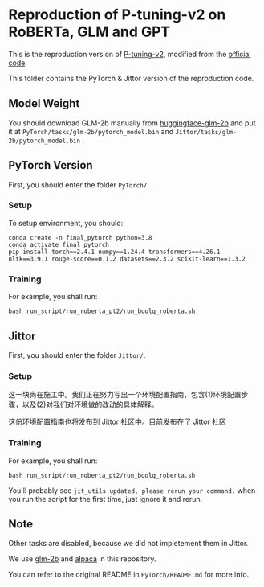 # Reproduction of P-tuning-v2 on RoBERTa, GLM and GPT

This is the reproduction version of [P-tuning-v2](https://arxiv.org/abs/2110.07602), modified from the [official code](https://github.com/THUDM/P-tuning-v2). 

This folder contains the PyTorch & Jittor version of the reproduction code. 

## Model Weight

You should download GLM-2b manually from [huggingface-glm-2b](https://huggingface.co/THUDM/glm-2b/resolve/main/pytorch_model.bin) and put it at `PyTorch/tasks/glm-2b/pytorch_model.bin` and `Jittor/tasks/glm-2b/pytorch_model.bin` . 

## PyTorch Version

First, you should enter the folder `PyTorch/`. 

### Setup

To setup environment, you should: 

```shell
conda create -n final_pytorch python=3.8
conda activate final_pytorch
pip install torch==2.4.1 numpy==1.24.4 transformers==4.26.1 nltk==3.9.1 rouge-score==0.1.2 datasets==2.3.2 scikit-learn==1.3.2
```

### Training

For example, you shall run: 

```shell
bash run_script/run_roberta_pt2/run_boolq_roberta.sh
```

## Jittor

First, you should enter the folder `Jittor/`. 

### Setup

这一块尚在施工中。我们正在努力写出一个环境配置指南，包含(1)环境配置步骤，以及(2)对我们对环境做的改动的具体解释。

这份环境配置指南也将发布到 Jittor 社区中。目前发布在了 [Jittor 社区](https://discuss.jittor.org/t/topic/905) 

### Training

For example, you shall run: 

```shell
bash run_script/run_roberta_pt2/run_boolq_roberta.sh
```

You'll probably see `jit_utils updated, please rerun your command.` when you run the script for the first time, just ignore it and rerun. 

## Note

Other tasks are disabled, because we did not impletement them in Jittor. 

We use [glm-2b](https://github.com/THUDM/GLM) and [alpaca](https://github.com/tatsu-lab/stanford_alpaca) in this repository. 

You can refer to the original README in `PyTorch/README.md` for more info. 